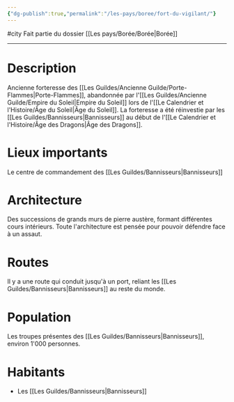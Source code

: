 ```yaml
---
{"dg-publish":true,"permalink":"/les-pays/boree/fort-du-vigilant/"}
---
```


#city 
Fait partie du dossier [[Les pays/Borée/Borée\|Borée]]

-------

# Description
Ancienne forteresse des [[Les Guildes/Ancienne Guilde/Porte-Flammes\|Porte-Flammes]], abandonnée par l'[[Les Guildes/Ancienne Guilde/Empire du Soleil\|Empire du Soleil]] lors de l'[[Le Calendrier et l'Histoire/Âge du Soleil\|Âge du Soleil]]. La forteresse a été réinvestie par les [[Les Guildes/Bannisseurs\|Bannisseurs]] au début de l'[[Le Calendrier et l'Histoire/Âge des Dragons\|Âge des Dragons]].
# Lieux importants
Le centre de commandement des [[Les Guildes/Bannisseurs\|Bannisseurs]]
# Architecture
Des successions de grands murs de pierre austère, formant différentes cours intérieurs. Toute l'architecture est pensée pour pouvoir défendre face à un assaut.
# Routes
Il y a une route qui conduit jusqu'à un port, reliant les [[Les Guildes/Bannisseurs\|Bannisseurs]] au reste du monde.
# Population
Les troupes présentes des [[Les Guildes/Bannisseurs\|Bannisseurs]], environ 1'000 personnes.
# Habitants
- Les [[Les Guildes/Bannisseurs\|Bannisseurs]]